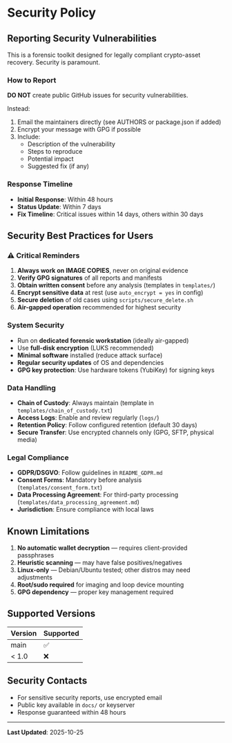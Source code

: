 # Security Policy

## Reporting Security Vulnerabilities

This is a forensic toolkit designed for legally compliant crypto-asset recovery. Security is paramount.

### How to Report

**DO NOT** create public GitHub issues for security vulnerabilities.

Instead:
1. Email the maintainers directly (see AUTHORS or package.json if added)
2. Encrypt your message with GPG if possible
3. Include:
   - Description of the vulnerability
   - Steps to reproduce
   - Potential impact
   - Suggested fix (if any)

### Response Timeline

- **Initial Response**: Within 48 hours
- **Status Update**: Within 7 days
- **Fix Timeline**: Critical issues within 14 days, others within 30 days

## Security Best Practices for Users

### ⚠️ Critical Reminders

1. **Always work on IMAGE COPIES**, never on original evidence
2. **Verify GPG signatures** of all reports and manifests
3. **Obtain written consent** before any analysis (templates in `templates/`)
4. **Encrypt sensitive data** at rest (use `auto_encrypt = yes` in config)
5. **Secure deletion** of old cases using `scripts/secure_delete.sh`
6. **Air-gapped operation** recommended for highest security

### System Security

- Run on **dedicated forensic workstation** (ideally air-gapped)
- Use **full-disk encryption** (LUKS recommended)
- **Minimal software** installed (reduce attack surface)
- **Regular security updates** of OS and dependencies
- **GPG key protection**: Use hardware tokens (YubiKey) for signing keys

### Data Handling

- **Chain of Custody**: Always maintain (template in `templates/chain_of_custody.txt`)
- **Access Logs**: Enable and review regularly (`logs/`)
- **Retention Policy**: Follow configured retention (default 30 days)
- **Secure Transfer**: Use encrypted channels only (GPG, SFTP, physical media)

### Legal Compliance

- **GDPR/DSGVO**: Follow guidelines in `README_GDPR.md`
- **Consent Forms**: Mandatory before analysis (`templates/consent_form.txt`)
- **Data Processing Agreement**: For third-party processing (`templates/data_processing_agreement.md`)
- **Jurisdiction**: Ensure compliance with local laws

## Known Limitations

1. **No automatic wallet decryption** — requires client-provided passphrases
2. **Heuristic scanning** — may have false positives/negatives
3. **Linux-only** — Debian/Ubuntu tested; other distros may need adjustments
4. **Root/sudo required** for imaging and loop device mounting
5. **GPG dependency** — proper key management required

## Supported Versions

| Version | Supported          |
| ------- | ------------------ |
| main    | :white_check_mark: |
| < 1.0   | :x:                |

## Security Contacts

- For sensitive security reports, use encrypted email
- Public key available in `docs/` or keyserver
- Response guaranteed within 48 hours

---

**Last Updated**: 2025-10-25
